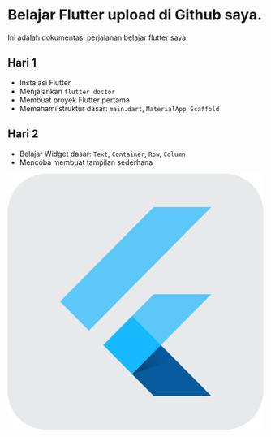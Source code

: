 # Belajar Flutter upload di Github saya.

Ini adalah dokumentasi perjalanan belajar flutter saya.

## Hari 1
- Instalasi Flutter
- Menjalankan `flutter doctor`
- Membuat proyek Flutter pertama
- Memahami struktur dasar: `main.dart`, `MaterialApp`, `Scaffold`

## Hari 2
- Belajar Widget dasar: `Text`, `Container`, `Row`, `Column`
- Mencoba membuat tampilan sederhana

![Flutter Logo](images/icon.png)